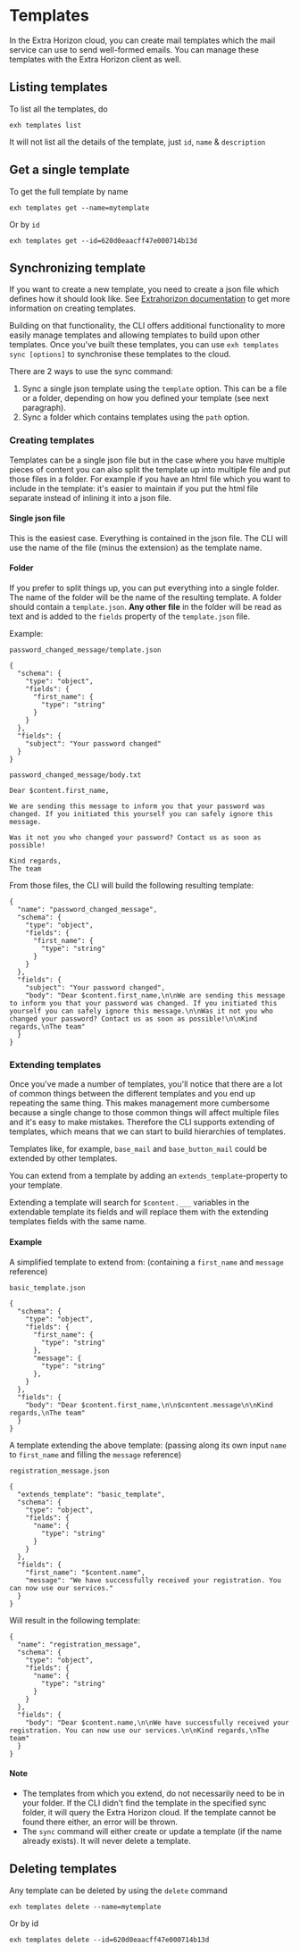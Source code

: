 # Templates

In the Extra Horizon cloud, you can create mail templates which the mail service can use to send well-formed emails. You can manage these templates with the Extra Horizon client as well.&#x20;

## Listing templates

To list all the templates, do

```
exh templates list
```

It will not list all the details of the template, just `id`, `name` & `description`

## Get a single template

To get the full template by name

```
exh templates get --name=mytemplate
```

Or by `id`

```
exh templates get --id=620d0eaacff47e000714b13d
```

## Synchronizing template

If you want to create a new template, you need to create a json file which defines how it should look like. See [Extrahorizon documentation](https://docs.extrahorizon.com/template-service/features/templates) to get more information on creating templates.

Building on that functionality, the CLI offers additional functionality to more easily manage templates and allowing templates to build upon other templates. Once you've built these templates, you can use `exh templates sync [options]` to synchronise these templates to the cloud.

There are 2 ways to use the sync command:

1. Sync a single json template using the `template` option. This can be a file or a folder, depending on how you defined your template (see next paragraph).
2. Sync a folder which contains templates using the `path` option.

### Creating templates <a href="#markdown-header-template-folder-vs-template-file" id="markdown-header-template-folder-vs-template-file"></a>

Templates can be a single json file but in the case where you have multiple pieces of content you can also split the template up into multiple file and put those files in a folder. For example if you have an html file which you want to include in the template: it's easier to maintain if you put the html file separate instead of inlining it into a json file.&#x20;

#### Single json file

This is the easiest case. Everything is contained in the json file. The CLI will use the name of the file (minus the extension) as the template name.

#### Folder

If you prefer to split things up, you can put everything into a single folder. The name of the folder will be the name of the resulting template. A folder should contain a  `template.json`. **Any other file** in the folder will be read as text and is added to the `fields` property of the `template.json` file.

Example:

`password_changed_message/template.json`

```
{
  "schema": {
    "type": "object",
    "fields": {
      "first_name": {
        "type": "string"
      }
    }
  },
  "fields": {
    "subject": "Your password changed"
  }
}
```

`password_changed_message/body.txt`

```
Dear $content.first_name,

We are sending this message to inform you that your password was changed. If you initiated this yourself you can safely ignore this message.

Was it not you who changed your password? Contact us as soon as possible!

Kind regards,
The team
```

From those files, the CLI will build the following resulting template:

```
{
  "name": "password_changed_message",
  "schema": {
    "type": "object",
    "fields": {
      "first_name": {
        "type": "string"
      }
    }
  },
  "fields": {
    "subject": "Your password changed",
    "body": "Dear $content.first_name,\n\nWe are sending this message to inform you that your password was changed. If you initiated this yourself you can safely ignore this message.\n\nWas it not you who changed your password? Contact us as soon as possible!\n\nKind regards,\nThe team"
  }
}
```

### Extending templates <a href="#markdown-header-extending-templates" id="markdown-header-extending-templates"></a>

Once you've made a number of templates, you'll notice that there are a lot of common things between the different templates and you end up repeating the same thing. This makes management more cumbersome because a single change to those common things will affect multiple files and it's easy to make mistakes. Therefore the CLI supports extending of templates, which means that we can start to build hierarchies of templates.

Templates like, for example, `base_mail` and `base_button_mail` could be extended by other templates.&#x20;

You can extend from a template by adding an `extends_template`-property to your template.

Extending a template will search for `$content.___` variables in the extendable template its fields and will replace them with the extending templates fields with the same name.

#### Example <a href="#markdown-header-example" id="markdown-header-example"></a>

A simplified template to extend from: (containing a `first_name` and `message` reference)

`basic_template.json`

```
{
  "schema": {
    "type": "object",
    "fields": {
      "first_name": {
        "type": "string"
      },
      "message": {
        "type": "string"
      },
    }
  },
  "fields": {
    "body": "Dear $content.first_name,\n\n$content.message\n\nKind regards,\nThe team"
  }
}
```

A template extending the above template: (passing along its own input `name` to `first_name` and filling the `message` reference)

`registration_message.json`

```
{
  "extends_template": "basic_template",
  "schema": {
    "type": "object",
    "fields": {
      "name": {
        "type": "string"
      }
    }
  },
  "fields": {
    "first_name": "$content.name",
    "message": "We have successfully received your registration. You can now use our services."
  }
}
```

Will result in the following template:

```
{
  "name": "registration_message",
  "schema": {
    "type": "object",
    "fields": {
      "name": {
        "type": "string"
      }
    }
  },
  "fields": {
    "body": "Dear $content.name,\n\nWe have successfully received your registration. You can now use our services.\n\nKind regards,\nThe team"
  }
}

```

#### Note

* The templates from which you extend, do not necessarily need to be in your folder. If the CLI didn't find the template in the specified sync folder, it will query the Extra Horizon cloud. If the template cannot be found there either, an error will be thrown.
* The `sync` command will either create or update a template (if the name already exists). It will never delete a template.

## Deleting templates

Any template can be deleted by using the `delete` command

```
exh templates delete --name=mytemplate
```

Or by id

```
exh templates delete --id=620d0eaacff47e000714b13d
```

